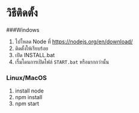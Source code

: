# วิธีติดตั้ง

###Windows
1. ไปโหลด Node ที่ https://nodejs.org/en/download/
2. ติดตั้งให้เรียบร้อย
4. เปิด INSTALL.bat
5. เรื่มโดนการเปิดไฟล์ `START.bat` หรือมากกว่านั้น

### Linux/MacOS
1. install node
2. npm install
3. npm start
